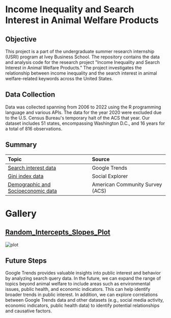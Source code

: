 # Income Inequality and Search Interest in Animal Welfare Products

## Objective
This project is a part of the undergraduate summer research internship (USRI) program at Ivey Business School. The repository contains the data and analysis code for the research project "Income Inequality and Search Interest in Animal Welfare Products." The project investigates the relationship between income inequality and the search interest in animal welfare-related keywords across the United States.

## Data Collection

Data was collected spanning from 2006 to 2022 using the R programming language and various APIs. The data for the year 2020 were excluded due to the U.S. Census Bureau's temporary halt of the ACS that year. Our dataset includes 51 states, encompassing Washington D.C., and 16 years for a total of 816 observations.

## Summary

| **Topic**                                    | **Source**                |
|:---------------------------------------------|:--------------------------|
| [Search interest data](./spotify-artists)       | Google Trends                  |
| [Gini index data](./soth-election)                                | Social Explorer                 |
| [Demographic and Socioeconomic data](./fifa-world-cup)           | American Community Survey (ACS)          |

# Gallery

## [Random_Intercepts_Slopes_Plot](./graphs)

![plot](.graphs/08_Random_Intercepts_Slopes_Plot.png)


## Future Steps

Google Trends provides valuable insights into public interest and behavior by analyzing search query data. In the future, we can expand the range of topics beyond animal welfare to include areas such as environmental issues, public health, and economic indicators. This can help identify broader trends in public interest. In addition, we can explore correlations between Google Trends data and other datasets (e.g., social media activity, economic indicators, public health data) to identify potential relationships and causative factors.
